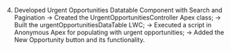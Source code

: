 4. Developed Urgent Opportunities Datatable Component with Search and Pagination
-> Created the UrgentOpportunitiesController Apex class;
-> Built the urgentOpportunitiesDataTable LWC;
-> Executed a script in Anonymous Apex for populating with urgent opportunities;
-> Added the New Opportunity button and its functionality.
